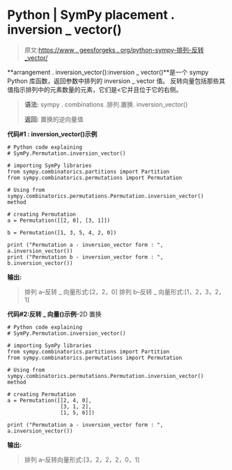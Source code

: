 # Python | SymPy placement . inversion _ vector()

> 原文:[https://www . geesforgeks . org/python-sympy-排列-反转 _vector/](https://www.geeksforgeeks.org/python-sympy-permutation-inversion_vector/)

 **arrangement . inversion_vector():inversion _ vector()**是一个 sympy Python 库函数，返回参数中排列的 inversion _ vector 值。
反转向量包括那些其值指示排列中的元素数量的元素，它们是<它并且位于它的右侧。

> **语法:**
> sympy . combinations .排列.置换. inversion_vector()
> 
> **返回:**
> 置换的逆向量值

**代码#1 : inversion_vector()示例**

```
# Python code explaining
# SymPy.Permutation.inversion_vector()

# importing SymPy libraries
from sympy.combinatorics.partitions import Partition
from sympy.combinatorics.permutations import Permutation

# Using from sympy.combinatorics.permutations.Permutation.inversion_vector() method 

# creating Permutation
a = Permutation([[2, 0], [3, 1]])

b = Permutation([1, 3, 5, 4, 2, 0])

print ("Permutation a - inversion_vector form : ", a.inversion_vector())
print ("Permutation b - inversion_vector form : ", b.inversion_vector())
```

**输出:**

> 排列 a–反转 _ 向量形式:[2，2，0]
> 排列 b–反转 _ 向量形式:[1，2，3，2，1]

**代码#2:反转 _ 向量()示例**–2D 置换

```
# Python code explaining
# SymPy.Permutation.inversion_vector()

# importing SymPy libraries
from sympy.combinatorics.partitions import Partition
from sympy.combinatorics.permutations import Permutation

# Using from sympy.combinatorics.permutations.Permutation.inversion_vector() method 

# creating Permutation
a = Permutation([[2, 4, 0], 
                 [3, 1, 2],
                 [1, 5, 6]])

print ("Permutation a - inversion_vector form : ", a.inversion_vector())
```

**输出:**

> 排列 a–反转向量形式:[3，2，2，2，0，1]